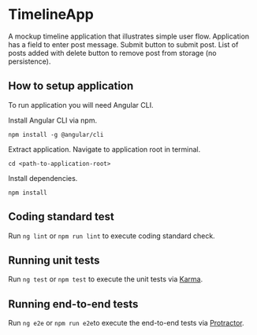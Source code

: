 # TimelineApp

A mockup timeline application that illustrates simple user flow.
Application has a field to enter post message.
Submit button to submit post.
List of posts added with delete button to remove post from storage (no persistence).

## How to setup application
To run application you will need Angular CLI.

Install Angular CLI via npm.

`npm install -g @angular/cli`

Extract application.
Navigate to application root in terminal.

`cd <path-to-application-root>`

Install dependencies.

`npm install`

## Coding standard test

Run `ng lint` or `npm run lint` to execute coding standard check.

## Running unit tests

Run `ng test` or `npm test` to execute the unit tests via [Karma](https://karma-runner.github.io).

## Running end-to-end tests

Run `ng e2e` or `npm run e2e`to execute the end-to-end tests via [Protractor](http://www.protractortest.org/).